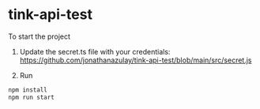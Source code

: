 # tink-api-test

To start the project

1. Update the secret.ts file with your credentials:
https://github.com/jonathanazulay/tink-api-test/blob/main/src/secret.js

2. Run

```bash
npm install
npm run start
```
